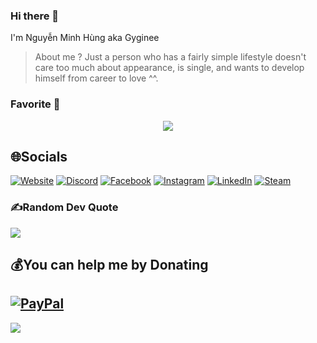 
### Hi there 👋
I'm Nguyễn Minh Hùng aka Gyginee
>About me ? Just a person who has a fairly simple lifestyle doesn't care too much about appearance, is single, and wants to develop himself from career to love ^^.
### Favorite 👋

<div align="center"><img src="https://spotify-github-profile.vercel.app/api/view?uid=fqxh04f9hsnv1b02zszwwqq4u&cover_image=true&theme=default" /></div>  

## 🌐Socials
[![Website](https://img.shields.io/website-up-down-green-red/http/monip.org.svg)](https://Gyginee.com) [![Discord](https://img.shields.io/badge/Discord-%237289DA.svg?logo=discord&logoColor=white)](https://discord.gg/qdV2gVhmmg) [![Facebook](https://img.shields.io/badge/Facebook-%231877F2.svg?logo=Facebook&logoColor=white)](https://www.facebook.com/gygine/) [![Instagram](https://img.shields.io/badge/Instagram-%23E4405F.svg?logo=Instagram&logoColor=white)](https://www.instagram.com/mhung01/) [![LinkedIn](https://img.shields.io/badge/LinkedIn-%230077B5.svg?logo=linkedin&logoColor=white)](https://www.linkedin.com/in/gyginee/) [![Steam](https://img.shields.io/badge/Steam-000000?style=for-the-badge&logo=steam&logoColor=white)](https://steamcommunity.com/id/Gyginee/)

### ✍️Random Dev Quote
![](https://quotes-github-readme.vercel.app/api?type=horizontal&theme=dark)

## 💰You can help me by Donating
[![PayPal](https://img.shields.io/badge/PayPal-00457C?style=for-the-badge&logo=paypal&logoColor=white)](https://paypal.me/gyginee)
  ---
![](https://komarev.com/ghpvc/?username=Gyginee&label=Visitors+Count&color=brightgreen)

